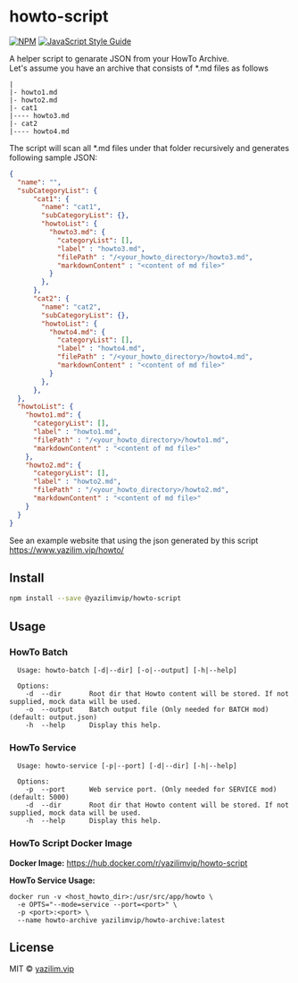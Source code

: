 # howto-script

[![NPM](https://img.shields.io/npm/v/@yazilimvip/howto-script.svg)](https://www.npmjs.com/package/@yazilimvip/howto-script) [![JavaScript Style Guide](https://img.shields.io/badge/code_style-typescript-brightgreen.svg)](https://standardjs.com)


A helper script to genarate JSON from your HowTo Archive. \
Let's assume you have an archive that consists of *.md files as follows

```
|
|- howto1.md
|- howto2.md
|- cat1
|---- howto3.md
|- cat2
|---- howto4.md
```

The script will scan all *.md files under that folder recursively and generates following sample JSON:

```json
{
  "name": "",
  "subCategoryList": { 
      "cat1": {
        "name": "cat1",
        "subCategoryList": {},
        "howtoList": { 
          "howto3.md": {
            "categoryList": [],
            "label" : "howto3.md",
            "filePath" : "/<your_howto_directory>/howto3.md",
            "markdownContent" : "<content of md file>"
          }
        },
      },
      "cat2": {
        "name": "cat2",
        "subCategoryList": {},
        "howtoList": { 
          "howto4.md": {
            "categoryList": [],
            "label" : "howto4.md",
            "filePath" : "/<your_howto_directory>/howto4.md",
            "markdownContent" : "<content of md file>"
          }
        },
      },
  },
  "howtoList": { 
    "howto1.md": {
      "categoryList": [],
      "label" : "howto1.md",
      "filePath" : "/<your_howto_directory>/howto1.md",
      "markdownContent" : "<content of md file>"
    },
    "howto2.md": {
      "categoryList": [],
      "label" : "howto2.md",
      "filePath" : "/<your_howto_directory>/howto2.md",
      "markdownContent" : "<content of md file>"
    }
  }
}
```

See an example website that using the json generated by this script \
https://www.yazilim.vip/howto/

## Install

```bash
npm install --save @yazilimvip/howto-script
```

## Usage
### HowTo Batch
```
  Usage: howto-batch [-d|--dir] [-o|--output] [-h|--help]   

  Options:
    -d  --dir       Root dir that Howto content will be stored. If not supplied, mock data will be used.
    -o  --output    Batch output file (Only needed for BATCH mod) (default: output.json)
    -h  --help      Display this help.
```

### HowTo Service
```
  Usage: howto-service [-p|--port] [-d|--dir] [-h|--help]   

  Options:
    -p  --port      Web service port. (Only needed for SERVICE mod) (default: 5000)
    -d  --dir       Root dir that Howto content will be stored. If not supplied, mock data will be used.
    -h  --help      Display this help.
```

### HowTo Script Docker Image

**Docker Image:** https://hub.docker.com/r/yazilimvip/howto-script

**HowTo Service Usage:**
```
docker run -v <host_howto_dir>:/usr/src/app/howto \
  -e OPTS="--mode=service --port=<port>" \
  -p <port>:<port> \
  --name howto-archive yazilimvip/howto-archive:latest
```

## License
MIT © [yazilim.vip](https://www.yazilim.vip/)